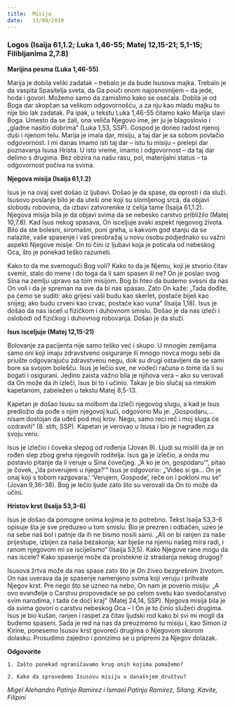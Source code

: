 ```yaml
---
title:  Misija
date:   11/08/2019
---
```


### Logos (Isaija 61,1.2; Luka 1,46-55; Matej 12,15-21; 5,1-15; Filibljanima 2,7.8)

**Marijina pesma (Luka 1,46-55)**

Marija je dobila veliki zadatak – trebalo je da bude Isusova majka. Trebalo je da vaspita Spasitelja sveta, da Ga pouči onom najosnovnijem – da jede, hoda i govori. Možemo samo da zamislimo kako se osećala. Dobila je od Boga dar skopčan sa velikom odgovornošću, a za nju kao mladu majku to nije bio lak zadatak. Pa ipak, u tekstu Luka 1,46-55 čitamo kako Marija slavi Boga. Umesto da se žali, ona veliča Njegovo ime, jer ju je blagoslovio i „gladne nasitio dobrima“ (Luka 1,53, SSP). Gospod je doneo radost njenoj duši i njenom telu. Marija je imala dar, misiju, a taj dar je sa sobom povlačio odgovornost. I mi danas imamo isti taj dar – istu tu misiju – prelepi dar poznavanja Isusa Hrista. U isto vreme, imamo i odgovornost – da taj dar delimo s drugima. Bez obzira na našu rasu, pol, materijalni status – ta odgovornost počiva na svima.

**Njegova misija (Isaija 61,1.2)**

Isus je na ovaj svet došao iz ljubavi. Došao je da spase, da oprosti i da služi. Isusovo poslanje bilo je da uteši one koji su slomljenog srca, da objavi slobodu robovima, da izbavi zatvorenike iz ćelija tame (Isaija 61,1.2). Njegova misija bila je da objavi svima da se nebesko carstvo približilo (Matej 10,7.8). Kad Isus nekog spasava, On isceljuje svaki aspekt njegovog života. Bilo da ste bolesni, siromašni, puni greha, u kakvom god stanju da se nalazite, vaše spasenje i vaš preobražaj u novu osobu podjednako su važni aspekti Njegove misije. On to čini iz ljubavi koja je poticala od nebeskog Oca, što je ponekad teško razumeti.

Kako to da me svemogući Bog voli? Kako to da je Njemu, koji je stvorio čitav svemir, stalo do mene i do toga da li sam spasen ili ne? On je poslao svog Sina na zemlju upravo sa tom misijom. Bog bi hteo da budemo svesni da nas On voli i da je spreman na sve da bi nas spasao. Zato On kaže: „Tada dođite, pa ćemo se suditi: ako grijesi vaši budu kao skerlet, postaće bijeli kao snijeg; ako budu crveni kao crvac, postaće kao vuna“ (Isaija 1,18). Isus je došao da nas isceli u fizičkom i duhovnom smislu. Došao je da nas izleči i oslobodi od fizičkog i duhovnog robovanja. Došao je da služi.

**Isus isceljuje (Matej 12,15-21)**

Bolovanje za pacijenta nije samo teško već i skupo. U mnogim zemljama samo oni koji imaju zdravstveno osiguranje ili mnogo novca mogu sebi da priušte odgovarajuću zdravstvenu negu, dok su drugi ostavljeni da se sami bore sa svojom bolešću. Isus je lečio sve, ne vodeći računa o tome da li su bogati i osigurani. Jedino zaista važno bila je njihova vera – ako su verovali da On može da ih izleči, Isus bi to i učinio. Takav je bio slučaj sa rimskim kapetanom, zabeležen u tekstu Matej 8,5-13.

Kapetan je došao Isusu sa molbom da izleči njegovog slugu, a kad je Isus predložio da pođe s njim njegovoj kući, odgovorio Mu je: „Gospodaru,... nisam dostojan da uđeš pod moj krov. Nego, samo reci reč i moj sluga će ozdraviti“ (8. stih, SSP). Kapetan je verovao u Isusa i bio je nagrađen za svoju veru.

Isus je izlečio i čoveka slepog od rođenja (Jovan 9). Ljudi su mislili da je on rođen slep zbog greha njegovih roditelja. Isus ga je izlečio, a onda mu postavio pitanje da li veruje u Sina čovečjeg. „’A ko je on, gospodaru’“, pitao je čovek, „’da poverujem u njega?’“ Isus je odgovorio: „’Video si ga... On je onaj koji s tobom razgovara.’ ’Verujem, Gospode’, reče on i pokloni mu se“ (Jovan 9,36-38). Bog je lečio ljude zato što su verovali da On to može da učini.

**Hristov krst (Isaija 53,3-6)**

Isus je došao da pomogne onima kojima je to potrebno. Tekst Isaija 53,3-6 opisuje šta je sve preduzeo u tom smislu. Bio je prezren i odbačen, uzeo je na sebe naš bol i patnje da ih ne bismo nosili sami. „Ali on bi ranjen za naše prijestupe, izbijen za naša bezakonja; kar bješe na njemu našeg mira radi, i ranom njegovom mi se iscijelismo“ (Isaija 53,5). Kako Njegove rane mogu da nas iscele? Kako spasenje može da proistekne iz stradanja nekog drugog?

Isusova žrtva može da nas spase zato što je On živeo bezgrešnim životom. On nas uverava da je spasenje namenjeno svima koji veruju i prihvate Njegov krst. Pre nego što se uzneo na nebo, On nam je poverio misiju: „A ovo evanđelje o Carstvu propovedaće se po celom svetu kao svedočanstvo svim narodima, i tada će doći kraj“ (Matej 24,14, SSP). Njegova misija bila je da svima govori o carstvu nebeskog Oca – i On je to činio služeći drugima. Isus je bio kušan, ranjen i raspet za čitav ljudski rod kako bi svi mi mogli da budemo spaseni. Sada je red na nas da preuzmemo tu misiju i, kao Simon iz Kirine, ponesemo Isusov krst govoreći drugima o Njegovom skorom dolasku. Prosudimo zajedno i ponizimo se u pripremi za Njegov dolazak.

**Odgovorite**

`1.	Zašto ponekad ograničavamo krug onih kojima pomažemo?`

`2.	Kako da sprovedemo Isusovu misiju u današnjem društvu?`

*Migel Alehandro Patinjo Ramirez i Ismael Patinjo Ramirez, Silang, Kavite, Filipini*

